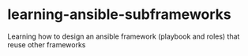 # learning-ansible-subframeworks
Learning how to design an ansible framework (playbook and roles) that reuse other frameworks

